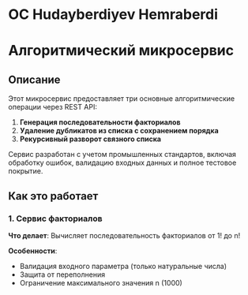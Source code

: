 # OC Hudayberdiyev Hemraberdi

# Алгоритмический микросервис

## Описание

Этот микросервис предоставляет три основные алгоритмические операции через REST API:

1. **Генерация последовательности факториалов**
2. **Удаление дубликатов из списка с сохранением порядка**
3. **Рекурсивный разворот связного списка**

Сервис разработан с учетом промышленных стандартов, включая обработку ошибок, валидацию входных данных и полное тестовое покрытие.

## Как это работает

### 1. Сервис факториалов

**Что делает**: Вычисляет последовательность факториалов от 1! до n!

**Особенности**:
- Валидация входного параметра (только натуральные числа)
- Защита от переполнения
- Ограничение максимального значения n (1000)
